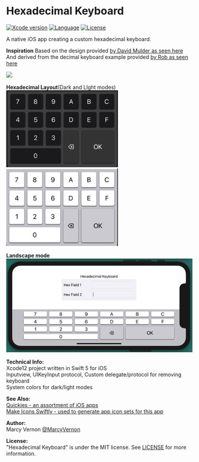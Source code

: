 # Hexadecimal Keyboard
[![Xcode version](https://img.shields.io/badge/xcode-12%20-brightgreen)](https://developer.apple.com/xcode/)
[![Language](https://img.shields.io/badge/swift-5.0-orange.svg)](https://developer.apple.com/swift)
[![License](https://img.shields.io/badge/license-MIT-blue.svg?style=flat)](http://mit-license.org)

A native iOS app creating a custom hexadecimal keyboard.

**Inspiration**
Based on the design provided [by David Mulder as seen here](https://ux.stackexchange.com/a/58605/128044)\
And derived from the decimal keyboard example provided [by Rob as seen here](https://stackoverflow.com/a/57275689/1816667)

<img src="GitHub-Images/HexKeyboard.gif" width="300">

**Hexadecimal Layout**(Dark and LIght modes)\
<img src="GitHub-Images/HexDarkMode.png" width="300">\
<img src="GitHub-Images/HexLightMode.png" width="300">

**Landscape mode**\
<img src="GitHub-Images/Landscape.png" width="500">

**Technical Info:** \
Xcode12  project written in Swift 5 for iOS\
Inputview, UIKeyInput protocol, Custom delegate/protocol for removing keyboard\
System colors for dark/light modes

**See Also:** \
 [Quickies - an assortment of iOS apps](https://github.com/PepperoniJoe/Quickies)\
 [Make Icons Swiftly - used to generate app icon sets for this app](https://github.com/PepperoniJoe/Make-Icons-Swiftly)

**Author:** \
Marcy Vernon [@MarcyVernon](https://twitter.com/MarcyVernon)

**License:** \
"Hexadecimal Keyboard" is under the MIT license. See [LICENSE](/LICENSE) for more information.
